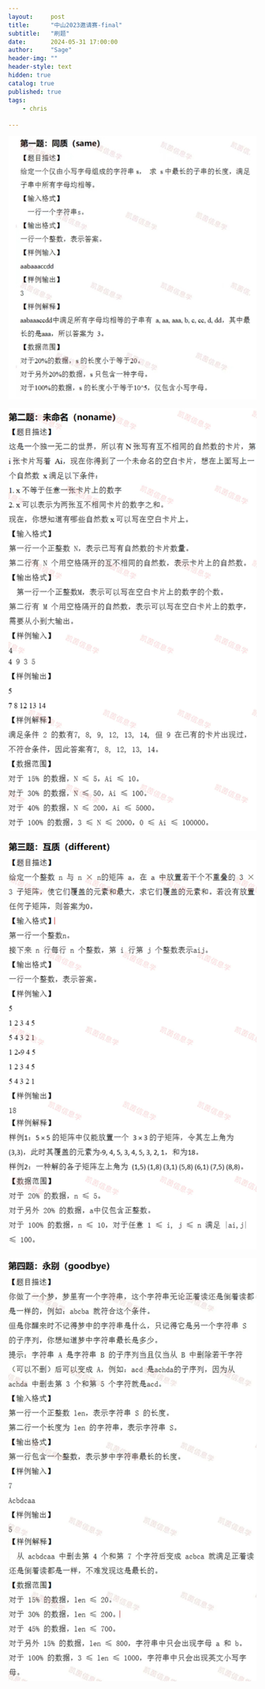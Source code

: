 ```yaml
---
layout:     post
title:      "中山2023邀请赛-final"
subtitle:   "刷题"
date:       2024-05-31 17:00:00
author:     "Sage"
header-img: ""
header-style: text
hidden: true
catalog: true
published: true
tags:
    - chris

---
```


![问题1](https://github.com/sage-peng/sage-peng.github.io/blob/main/img/20240531113720_1.png?raw=true)

![image-20240531112854842](https://github.com/sage-peng/sage-peng.github.io/blob/main/img/20240531113720_2.webp?raw=true)

![image-20240531112854842](https://github.com/sage-peng/sage-peng.github.io/blob/main/img/20240531113720_3.webp?raw=true)

![image-20240531112854842](https://github.com/sage-peng/sage-peng.github.io/blob/main/img/20240531113720_4.webp?raw=true)

